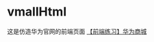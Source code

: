 # vmallHtml
这是仿造华为官网的前端页面
<a href="http://htmlpreview.github.com/?https://github.com/djzny123/vmallHtml/blob/master/index.html">【前端练习】华为商城</a>